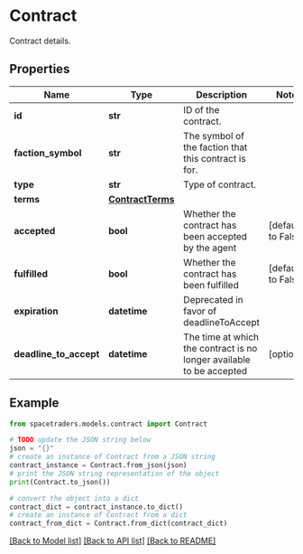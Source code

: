 # Contract

Contract details.

## Properties

Name | Type | Description | Notes
------------ | ------------- | ------------- | -------------
**id** | **str** | ID of the contract. | 
**faction_symbol** | **str** | The symbol of the faction that this contract is for. | 
**type** | **str** | Type of contract. | 
**terms** | [**ContractTerms**](ContractTerms.md) |  | 
**accepted** | **bool** | Whether the contract has been accepted by the agent | [default to False]
**fulfilled** | **bool** | Whether the contract has been fulfilled | [default to False]
**expiration** | **datetime** | Deprecated in favor of deadlineToAccept | 
**deadline_to_accept** | **datetime** | The time at which the contract is no longer available to be accepted | [optional] 

## Example

```python
from spacetraders.models.contract import Contract

# TODO update the JSON string below
json = "{}"
# create an instance of Contract from a JSON string
contract_instance = Contract.from_json(json)
# print the JSON string representation of the object
print(Contract.to_json())

# convert the object into a dict
contract_dict = contract_instance.to_dict()
# create an instance of Contract from a dict
contract_from_dict = Contract.from_dict(contract_dict)
```
[[Back to Model list]](../README.md#documentation-for-models) [[Back to API list]](../README.md#documentation-for-api-endpoints) [[Back to README]](../README.md)


